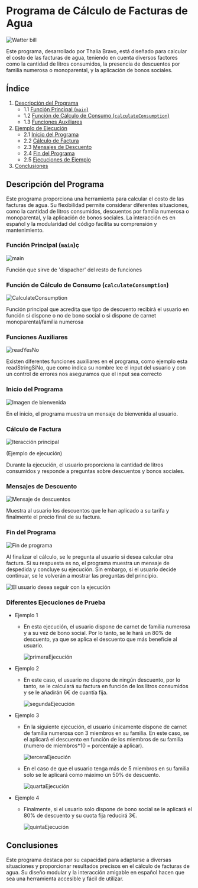 # Programa de Cálculo de Facturas de Agua

![Watter bill](https://github.com/Thalia2603/waterBill/assets/153110473/97649a91-92e8-4478-af11-9a4aebfac62a)


Este programa, desarrollado por Thalia Bravo, está diseñado para calcular el costo de las facturas de agua, teniendo en cuenta diversos factores como la cantidad de litros consumidos, la presencia de descuentos por familia numerosa o monoparental, y la aplicación de bonos sociales.

## Índice

1. [Descripción del Programa](#descripción-del-programa.md)
    - 1.1 [Función Principal (`main`)](#función-principal-main)
    - 1.2 [Función de Cálculo de Consumo (`calculateConsumption`)](#función-de-cálculo-de-consumo-calculateconsumption)
    - 1.3 [Funciones Auxiliares](#funciones-auxiliares)
2. [Ejemplo de Ejecución](#ejemplo-de-ejecución)
    - 2.1 [Inicio del Programa](#inicio-del-programa)
    - 2.2 [Cálculo de Factura](#cálculo-de-factura)
    - 2.3 [Mensajes de Descuento](#mensajes-de-descuento)
    - 2.4 [Fin del Programa](#fin-del-programa)
    - 2.5 [Ejecuciones de Ejemplo](#diferentes-ejecuciones-de-prueba)
3. [Conclusiones](#conclusiones)

## Descripción del Programa

Este programa proporciona una herramienta para calcular el costo de las facturas de agua. Su flexibilidad permite considerar diferentes situaciones, como la cantidad de litros consumidos, descuentos por familia numerosa o monoparental, y la aplicación de bonos sociales. La interacción es en español y la modularidad del código facilita su comprensión y mantenimiento.

### Función Principal (`main`)ç

![main](https://github.com/Thalia2603/waterBill/assets/153110473/7cf1b92c-743e-4ae6-8698-fb2977982e04)

Función que sirve de 'dispacher' del resto de funciones

### Función de Cálculo de Consumo (`calculateConsumption`)

![CalculateConsumption](https://github.com/Thalia2603/waterBill/assets/153110473/703def8c-815c-4621-9d62-7775b521a901)

Función principal que acredita que tipo de descuento recibirá el usuario en función si dispone o no de bono social o si dispone de carnet monoparental/família numerosa

### Funciones Auxiliares

![readYesNo](https://github.com/Thalia2603/waterBill/assets/153110473/9574190a-a84e-44c5-aafb-c5136f70ef55)

Existen diferentes funciones auxiliares en el programa, como ejemplo esta readStringSiNo, que como indica su nombre lee el input del usuario y con un control de errores nos aseguramos que el input sea correcto

### Inicio del Programa

![Imagen de bienvenida](https://github.com/Thalia2603/waterBill/assets/153110473/a81f5063-e88b-478e-85ed-f4eeab2e0054)

En el inicio, el programa muestra un mensaje de bienvenida al usuario.

### Cálculo de Factura

![Iteracción principal](https://github.com/Thalia2603/waterBill/assets/153110473/ab5c53d4-ff54-43a2-94df-32c24ff1924a)

(Ejemplo de ejecución)

Durante la ejecución, el usuario proporciona la cantidad de litros consumidos y responde a preguntas sobre descuentos y bonos sociales.

### Mensajes de Descuento

![Mensaje de descuentos](https://github.com/Thalia2603/waterBill/assets/153110473/5cd044f1-96e1-474e-8283-2ae626a83fdf)

Muestra al usuario los descuentos que le han aplicado a su tarifa y finalmente el precio final de su factura.

### Fin del Programa

![Fin de programa](https://github.com/Thalia2603/waterBill/assets/153110473/af8cff50-88f3-4953-a516-dcc9f77a1ffd)

Al finalizar el cálculo, se le pregunta al usuario si desea calcular otra factura. Si su respuesta es no, el programa muestra un mensaje de despedida y concluye su ejecución. Sin embargo, si el usuario decide continuar, se le volverán a mostrar las preguntas del principio.

![El usuario desea seguir con la ejecución](https://github.com/Thalia2603/waterBill/assets/153110473/70c9b60b-da3c-491f-8e5f-6b4af058675f)

### Diferentes Ejecuciones de Prueba

- Ejemplo 1
    - En esta ejecución, el usuario dispone de carnet de familia numerosa y a su vez de bono social. Por lo tanto, se le hará un 80% de descuento, ya que se aplica el descuento que más beneficie al usuario.

       ![primeraEjecución](https://github.com/Thalia2603/waterBill/assets/153110473/b449cb34-4e1e-4fd9-889c-df6805c22bbe)

- Ejemplo 2
    - En este caso, el usuario no dispone de ningún descuento, por lo tanto, se le calculará su factura en función de los litros consumidos y se le añadirán 6€ de cuantía fija.

      ![segundaEjecución](https://github.com/Thalia2603/waterBill/assets/153110473/6c8a71b0-9009-46c0-aaa4-906f40726c31)

- Ejemplo 3
    - En la siguiente ejecución, el usuario únicamente dispone de carnet de familia numerosa con 3 miembros en su familia. En este caso, se el aplicará el descuento en función de los miembros de su familia (numero de miembros*10 = porcentaje a aplicar).

      ![terceraEjecución](https://github.com/Thalia2603/waterBill/assets/153110473/243d2cf2-db46-4a09-a057-356d6f478f5d)

    - En el caso de que el usuario tenga más de 5 miembros en su familia solo se le aplicará como máximo un 50% de descuento.

      ![quartaEjecución](https://github.com/Thalia2603/waterBill/assets/153110473/3a8900e9-d68f-4253-b683-0ba34398054b)

- Ejemplo 4
    - Finalmente, si el usuario solo dispone de bono social se le aplicará el 80% de descuento y su cuota fija reducirá 3€.

      ![quintaEjecución](https://github.com/Thalia2603/waterBill/assets/153110473/3edea949-087b-4541-bf85-8517f9cbb364)

## Conclusiones

Este programa destaca por su capacidad para adaptarse a diversas situaciones y proporcionar resultados precisos en el cálculo de facturas de agua. Su diseño modular y la interacción amigable en español hacen que sea una herramienta accesible y fácil de utilizar.
